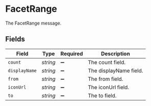 # FacetRange

The FacetRange message.


## Fields

| Field                  | Type                   | Required               | Description            |
| ---------------------- | ---------------------- | ---------------------- | ---------------------- |
| `count`                | *string*               | :heavy_minus_sign:     | The count field.       |
| `displayName`          | *string*               | :heavy_minus_sign:     | The displayName field. |
| `from`                 | *string*               | :heavy_minus_sign:     | The from field.        |
| `iconUrl`              | *string*               | :heavy_minus_sign:     | The iconUrl field.     |
| `to`                   | *string*               | :heavy_minus_sign:     | The to field.          |